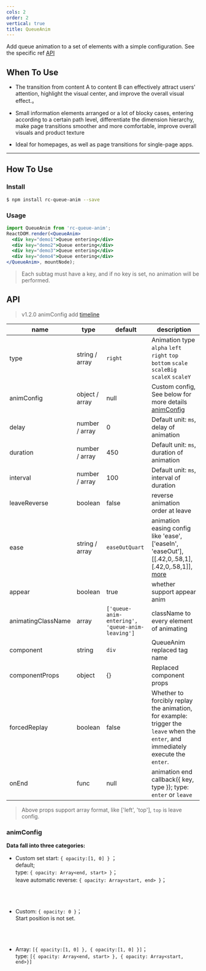 ```yaml
---
cols: 2
order: 2
vertical: true
title: QueueAnim
---
```


Add queue animation to a set of elements with a simple configuration. See the specific ref [API](/api/queue-anim)

## When To Use

- The transition from content A to content B can effectively attract users' attention, highlight the visual center, and improve the overall visual effect.。

- Small information elements arranged or a lot of blocky cases, entering according to a certain path level, differentiate the dimension hierarchy, make page transitions smoother and more comfortable, improve overall visuals and product texture

- Ideal for homepages, as well as page transitions for single-page apps.

---

## How To Use

### Install

```bash
$ npm install rc-queue-anim --save
```
### Usage

```jsx
import QueueAnim from 'rc-queue-anim';
ReactDOM.render(<QueueAnim>
  <div key="demo1">Queue entering</div>
  <div key="demo2">Queue entering</div>
  <div key="demo3">Queue entering</div>
  <div key="demo4">Queue entering</div>
</QueueAnim>, mountNode);
```
> Each subtag must have a key, and if no key is set, no animation will be performed.

## API

> v1.2.0 animConfig add [timeline](http://react-component.github.io/queue-anim/examples/timeline.html)

| name           | type                 | default    | description                        |
|------------|----------------|---------|----------------|
| type       | string / array | `right` | Animation type  <br/> `alpha` `left` `right` `top` `bottom` `scale` `scaleBig` `scaleX` `scaleY`|
| animConfig | object / array | null    | Custom config, See below for more details [animConfig](#animConfig) |
| delay      | number / array | 0       | Default unit: `ms`, delay of animation |
| duration   | number / array | 450     | Default unit: `ms`, duration of animation  |
| interval   | number / array | 100     | Default unit: `ms`, interval of duration  |
| leaveReverse | boolean      | false   | 	reverse animation order at leave |
| ease       | string / array | `easeOutQuart` | animation easing config like 'ease', ['easeIn', 'easeOut'], [[.42,0,.58,1], [.42,0,.58,1]], [more](http://julian.com/research/velocity/#easing) |
| appear     | boolean        | true    | whether support appear anim    |
| animatingClassName | array | `['queue-anim-entering', 'queue-anim-leaving']` | className to every element of animating |
| component  | string | `div` | QueueAnim replaced tag name |
| componentProps | object | {} | Replaced component props |
| forcedReplay | boolean | false | Whether to forcibly replay the animation, for example: trigger the `leave` when the `enter`, and immediately execute the `enter`. |
| onEnd      | func   | null  | animation end callback({ key, type }); type: `enter` or `leave` |

> Above props support array format, like \['left', 'top'\], `top` is leave config.

### animConfig

**Data fall into three categories:**

- Custom set start: `{ opacity:[1, 0] }` ；
<br/> default;
<br/>type: `{ opacity: Array<end, start> }`；
<br/>leave automatic reverse: `{ opacity: Array<start, end> }`；
<br/>
<br/>

- Custom: `{ opacity: 0 }`；
<br/> Start position is not set.
<br/>
<br/>

- Array: `[{ opacity:[1, 0] }, { opacity:[1, 0] }]`；
<br/> type: `[{ opacity: Array<end, start> }, { opacity: Array<start, end>}]`